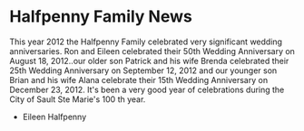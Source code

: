 # Halfpenny Family News

This year 2012 the Halfpenny Family celebrated very significant wedding anniversaries. Ron and Eileen celebrated their 50th Wedding Anniversary on August 18, 2012..our older son Patrick and his wife Brenda celebrated their 25th Wedding Anniversary on September 12, 2012 and our younger son Brian and his wife Alana celebrate their 15th Wedding Anniversary on December 23, 2012. It's been a very good year of celebrations during the City of Sault Ste Marie's 100 th year.

- Eileen Halfpenny
